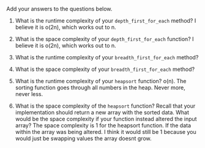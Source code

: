 Add your answers to the questions below.

1. What is the runtime complexity of your `depth_first_for_each` method?
    I believe it is o(2n), which works out to n.

2. What is the space complexity of your `depth_first_for_each` function?
    I believe it is o(2n), which works out to n.
3. What is the runtime complexity of your `breadth_first_for_each` method?

4. What is the space complexity of your `breadth_first_for_each` method?

5. What is the runtime complexity of your `heapsort` function?
o(n). The sorting function goes through all numbers in the heap. Never more, never less.

6. What is the space complexity of the `heapsort` function? Recall that your implementation should return a new array with the sorted data. What would be the space complexity if your function instead altered the input array?
The space complexity is 1 for the heapsort function. If the data within the array was being altered. I think it would still be 1 because you would just be swapping values the array doesnt grow.